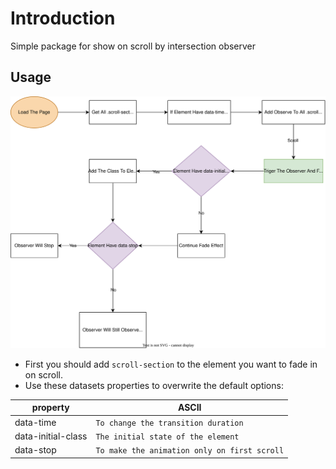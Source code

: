 # Introduction

Simple package for show on scroll by intersection observer

## Usage

![Flowchart Diagram Image](Flowchart.svg "Flowchart Diagram")

- First you should add `scroll-section` to the element you want to fade in on scroll.
- Use these datasets properties to overwrite the default options:

| property           | ASCII                                        |
| ------------------ | -------------------------------------------- |
| data-time          | `To change the transition duration`          |
| data-initial-class | `The initial state of the element`           |
| data-stop          | `To make the animation only on first scroll` |
